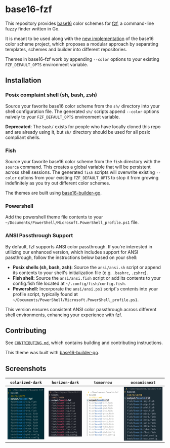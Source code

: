 # base16-fzf

This repository provides [base16][1] color schemes for [fzf][2], a
command-line fuzzy finder written in Go.

It is meant to be used along with the [new implementation][1] of the
base16 color scheme project, which proposes a modular approach by
separating templates, schemes and builder into different repositories.

Themes in base16-fzf work by appending `--color` options to your
existing `FZF_DEFAULT_OPTS` environment variable.

## Installation

### Posix complaint shell (sh, bash, zsh)

Source your favorite base16 color scheme from the `sh/` directory into
your shell configuration file. The generated `sh/` scripts append
`--color` options naively to your `FZF_DEFAULT_OPTS` environment
variable.

**Deprecated**: The `bash/` exists for people who have locally cloned
this repo and are already using it, but `sh/` directory should be used
for all posix compliant shells.

### Fish

Source your favorite base16 color scheme from the `fish` directory with
the `source` command. This creates a global variable that will be
persistent across shell sessions. The generated `fish` scripts will
overwrite existing `--color` options from your existing
`FZF_DEFAULT_OPTS` to stop it from growing indefinitely as you try out
different color schemes.

The themes are built using [base16-builder-go][4].

### Powershell

Add the powershell theme file contents to your
`~/Documents/PowerShell/Microsoft.PowerShell_profile.ps1` file.

### ANSI Passthrough Support

By default, fzf supports ANSI color passthrough. If you're interested in
utilizing our enhanced version, which includes support for ANSI
passthrough, follow the instructions below based on your shell:

- **Posix shells (sh, bash, zsh):** Source the `ansi/ansi.sh` script or append
  its contents to your shell's initialization file (e.g. `.bashrc`,
  `.zshrc`).
- **Fish shell:** Source the `ansi/ansi.fish` script or add its contents to your
  config.fish file located at `~/.config/fish/config.fish`.
- **Powershell:** Incorporate the `ansi/ansi.ps1` script's contents into your
  profile script, typically found at
  `~/Documents/PowerShell/Microsoft.PowerShell_profile.ps1`.

This version ensures consistent ANSI color passthrough across different
shell environments, enhancing your experience with fzf.

## Contributing

See [`CONTRIBUTING.md`][9], which contains building and contributing
instructions.

This theme was built with [base16-builder-go][3].

## Screenshots

| `solarized-dark`                | `horizon-dark`                | `tomorrow`                | `oceanicnext`                |
| ------------------------------- | ----------------------------- | ------------------------- | ---------------------------- |
| ![base16-fzf-solarized-dark][5] | ![base16-fzf-horizon-dark][6] | ![base16-fzf-tomorrow][7] | ![base16-fzf-oceanicnext][8] |

[1]: https://github.com/tinted-theming/home
[2]: https://github.com/junegunn/fzf
[3]: https://github.com/tinted-theming/base16-builder-go
[4]: .github/workflows/update.yml
[5]: screenshots/base16-solarized-dark.png
[6]: screenshots/base16-horizon-dark.png
[7]: screenshots/base16-tomorrow.png
[8]: screenshots/base16-oceanicnext.png
[9]: CONTRIBUTING.md
